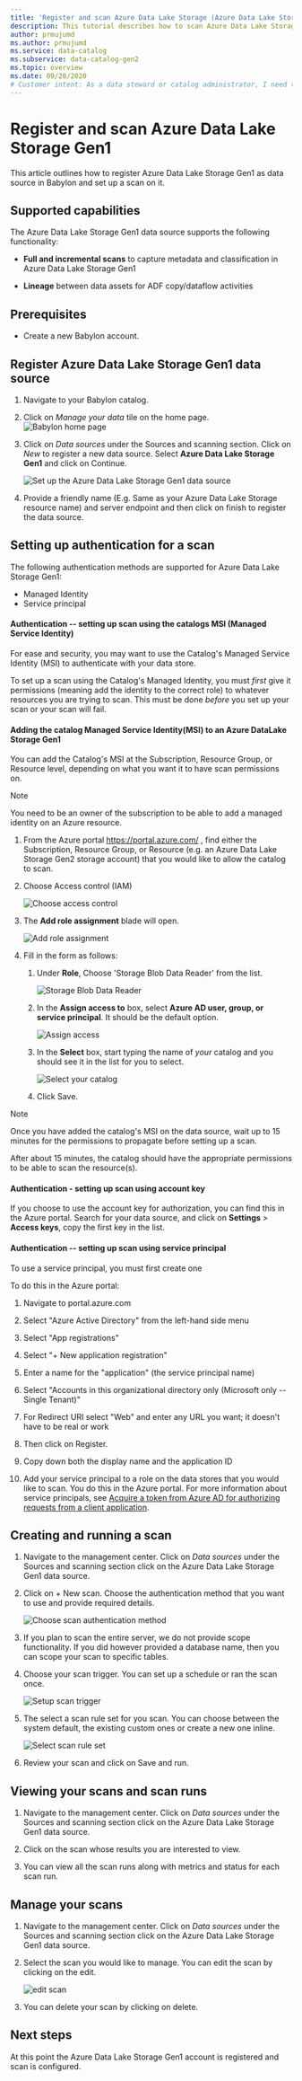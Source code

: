 ```yaml
---
title: 'Register and scan Azure Data Lake Storage (Azure Data Lake Storage) Gen1'
description: This tutorial describes how to scan Azure Data Lake Storage Gen1. 
author: prmujumd
ms.author: prmujumd
ms.service: data-catalog
ms.subservice: data-catalog-gen2
ms.topic: overview
ms.date: 09/28/2020
# Customer intent: As a data steward or catalog administrator, I need to understand how to scan data into the catalog.
---
```


# Register and scan Azure Data Lake Storage Gen1

This article outlines how to register Azure Data Lake Storage Gen1 as data source in Babylon and set up a scan on it.

## Supported capabilities

The Azure Data Lake Storage Gen1  data source supports the following functionality:

- **Full and incremental scans** to capture metadata and classification in Azure Data Lake Storage Gen1 

- **Lineage** between data assets for ADF copy/dataflow activities


## Prerequisites

* Create a new Babylon account.

## Register Azure Data Lake Storage Gen1 data source

1. Navigate to your Babylon catalog.

2. Click on *Manage your data* tile on the home page.
![Babylon home page](media/register-scan-adls-Gen1/image1.png)

4. Click on *Data sources* under the Sources and scanning section.
    Click on *New* to register a new data source. Select **Azure Data Lake Storage Gen1** and
    click on Continue.

    ![Set up the Azure Data Lake Storage Gen1 data source](media/register-scan-adls-Gen1/image2.png)

5. Provide a friendly name (E.g. Same as your Azure Data Lake Storage resource name) and server endpoint and then click on finish to register the data source.


## Setting up authentication for a scan

The following authentication methods are supported for Azure Data Lake Storage Gen1:

* Managed Identity
* Service principal

#### Authentication -- setting up scan using the catalogs MSI (Managed Service Identity)

For ease and security, you may want to use the Catalog's Managed Service Identity (MSI) to authenticate with your data store.

To set up a scan using the Catalog's Managed Identity, you must *first* give it permissions (meaning add the identity to the correct role) to whatever resources you are trying to scan. This must be done *before* you set up your scan or your scan will fail.

#### Adding the catalog Managed Service Identity(MSI) to an Azure DataLake Storage Gen1

You can add the Catalog's MSI at the Subscription, Resource Group, or
Resource level, depending on what you want it to have scan permissions
on.

> [!Note]
> You need to be an owner of the subscription to be able to add a managed identity on an Azure resource.

1. From the Azure portal <https://portal.azure.com/> , find either the
    Subscription, Resource Group, or Resource (e.g. an Azure Data Lake Storage Gen2 storage
    account) that you would like to allow the catalog to scan.

1. Choose Access control (IAM)

    ![Choose access control](./media/register-scan-adls-gen1/image100.png)

1. The **Add role assignment** blade will open.

    ![Add role assignment](./media/register-scan-adls-gen1/image101.png)

1. Fill in the form as follows:

    1. Under **Role**, Choose 'Storage Blob Data Reader' from the list.

        ![Storage Blob Data Reader](./media/register-scan-adls-gen1/image102.png)

    1. In the **Assign access to** box, select **Azure AD user, group, or service principal**. It should be the default option.

        ![Assign access ](./media/register-scan-adls-gen1/image103.png)

    1. In the **Select** box, start typing the name of *your* catalog and you should see it in the list for you to select.

        ![Select your catalog](./media/register-scan-adls-gen1/image104.png)

    1. Click Save.

> [!Note]
> Once you have added the catalog's MSI on the data source, wait up to 15 minutes for the permissions to propagate before setting up a scan.

After about 15 minutes, the catalog should have the appropriate permissions to be able to scan the resource(s).

#### Authentication - setting up scan using account key

If you choose to use the account key for authorization, you can find this in the Azure portal. Search for your data source, and click on **Settings** > **Access keys**, copy the first key in the list.

#### Authentication -- setting up scan using service principal

To use a service principal, you must first create one

To do this in the Azure portal:

1. Navigate to portal.azure.com

1. Select "Azure Active Directory" from the left-hand side menu

1. Select "App registrations"

1. Select "+ New application registration"

1. Enter a name for the "application" (the service principal name)

1. Select "Accounts in this organizational directory only (Microsoft
only -- Single Tenant)"

1. For Redirect URI select "Web" and enter any URL you want; it doesn't
have to be real or work

1. Then click on Register.

1. Copy down both the display name and the application ID

1. Add your service principal to a role on the data stores that you would like to scan. You do this in the Azure portal. For more information about service principals, see [Acquire a token from Azure AD for authorizing requests from a client application](https://docs.microsoft.com/azure/storage/common/storage-auth-aad-app).

## Creating and running a scan

1. Navigate to the management center. Click on *Data sources* under the Sources and scanning section click on the Azure Data Lake Storage Gen1 data source.

2. Click on + New scan. Choose the authentication method that you want to use and provide required details.

    ![Choose scan authentication method](media/register-scan-adls-Gen1/image4.png)

3. If you plan to scan the entire server, we do not provide scope functionality. If you did however provided a database name, then you can scope your scan to specific tables.

4. Choose your scan trigger. You can set up a schedule or ran the scan once.

    ![Setup scan trigger](media/register-scan-adls-Gen1/image8.png)

5. The select a scan rule set for you scan. You can choose between the system default, the existing custom ones or create a new one inline.

    ![Select scan rule set](media/register-scan-adls-Gen1/image9.png)

6. Review your scan and click on Save and run.

## Viewing your scans and scan runs

1. Navigate to the management center. Click on *Data sources* under the Sources and scanning section click on the Azure Data Lake Storage Gen1 data source.

2. Click on the scan whose results you are interested to view.

3. You can view all the scan runs along with metrics and status for each scan run.

## Manage your scans

1. Navigate to the management center. Click on *Data sources* under the Sources and scanning section click on the Azure Data Lake Storage Gen1 data source.

2. Select the scan you would like to manage. You can edit the scan by clicking on the edit.

    ![edit scan](media/register-scan-adls-Gen1/image10.png)

3. You can delete your scan by clicking on delete.

## Next steps

At this point the Azure Data Lake Storage Gen1 account is registered and scan is configured.
